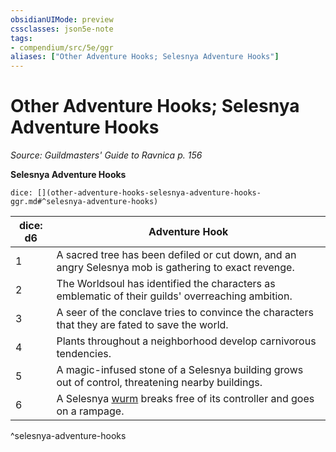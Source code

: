 ```yaml
---
obsidianUIMode: preview
cssclasses: json5e-note
tags:
- compendium/src/5e/ggr
aliases: ["Other Adventure Hooks; Selesnya Adventure Hooks"]
---
```

# Other Adventure Hooks; Selesnya Adventure Hooks
*Source: Guildmasters' Guide to Ravnica p. 156* 

**Selesnya Adventure Hooks**

`dice: [](other-adventure-hooks-selesnya-adventure-hooks-ggr.md#^selesnya-adventure-hooks)`

| dice: d6 | Adventure Hook |
|----------|----------------|
| 1 | A sacred tree has been defiled or cut down, and an angry Selesnya mob is gathering to exact revenge. |
| 2 | The Worldsoul has identified the characters as emblematic of their guilds' overreaching ambition. |
| 3 | A seer of the conclave tries to convince the characters that they are fated to save the world. |
| 4 | Plants throughout a neighborhood develop carnivorous tendencies. |
| 5 | A magic-infused stone of a Selesnya building grows out of control, threatening nearby buildings. |
| 6 | A Selesnya [wurm](/3-Mechanics/CLI/bestiary/monstrosity/wurm-ggr.md) breaks free of its controller and goes on a rampage. |
^selesnya-adventure-hooks